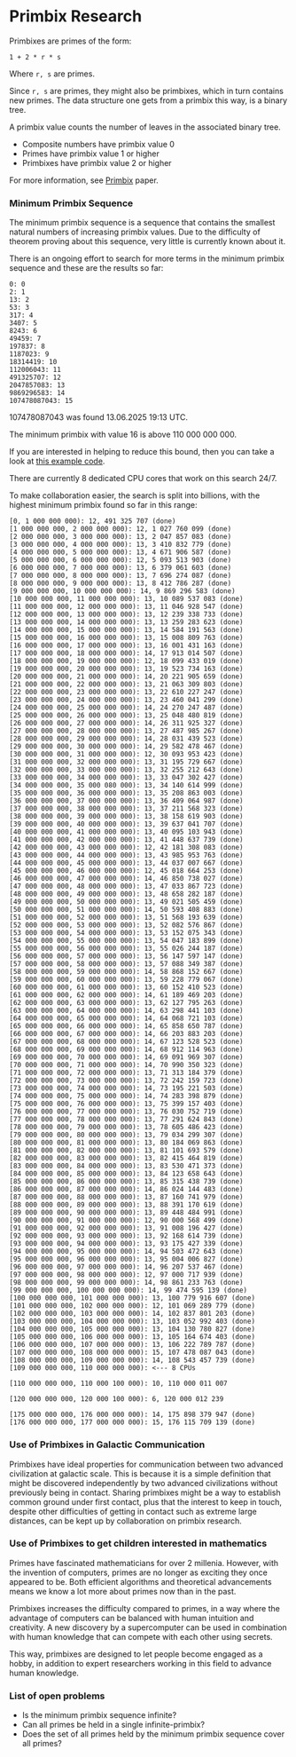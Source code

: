# Primbix Research

Primbixes are primes of the form:

    1 + 2 * r * s

Where `r, s` are primes.

Since `r, s` are primes, they might also be primbixes, which in turn contains new primes.
The data structure one gets from a primbix this way, is a binary tree.

A primbix value counts the number of leaves in the associated binary tree.

- Composite numbers have primbix value 0
- Primes have primbix value 1 or higher
- Primbixes have primbix value 2 or higher

For more information, see [Primbix](https://github.com/advancedresearch/path_semantics/blob/master/papers-wip2/primbix.pdf) paper.

### Minimum Primbix Sequence

The minimum primbix sequence is a sequence that contains the smallest natural numbers of increasing primbix values.
Due to the difficulty of theorem proving about this sequence, very little is currently known about it.

There is an ongoing effort to search for more terms in the minimum primbix sequence and these are the results so far:

```
0: 0
2: 1
13: 2
53: 3
317: 4
3407: 5
8243: 6
49459: 7
197837: 8
1187023: 9
18314419: 10
112006043: 11
491325707: 12
2047857083: 13
9869296583: 14
107478087043: 15
```

107478087043 was found 13.06.2025 19:13 UTC.

The minimum primbix with value 16 is above 110 000 000 000.

If you are interested in helping to reduce this bound, then you can take a look at [this example code](https://github.com/advancedresearch/algexenotation/blob/main/examples/primbix.rs).

There are currently 8 dedicated CPU cores that work on this search 24/7.

To make collaboration easier, the search is split into billions, with the highest minimum primbix found so far in this range:

```
[0, 1 000 000 000): 12, 491 325 707 (done)
[1 000 000 000, 2 000 000 000): 12, 1 027 760 099 (done)
[2 000 000 000, 3 000 000 000): 13, 2 047 857 083 (done)
[3 000 000 000, 4 000 000 000): 13, 3 410 832 779 (done)
[4 000 000 000, 5 000 000 000): 13, 4 671 906 587 (done)
[5 000 000 000, 6 000 000 000): 12, 5 093 513 903 (done)
[6 000 000 000, 7 000 000 000): 13, 6 379 061 603 (done)
[7 000 000 000, 8 000 000 000): 13, 7 696 274 087 (done)
[8 000 000 000, 9 000 000 000): 13, 8 412 786 287 (done)
[9 000 000 000, 10 000 000 000): 14, 9 869 296 583 (done)
[10 000 000 000, 11 000 000 000): 13, 10 089 537 083 (done)
[11 000 000 000, 12 000 000 000): 13, 11 046 928 547 (done)
[12 000 000 000, 13 000 000 000): 13, 12 239 338 733 (done)
[13 000 000 000, 14 000 000 000): 13, 13 259 283 623 (done)
[14 000 000 000, 15 000 000 000): 13, 14 584 191 563 (done)
[15 000 000 000, 16 000 000 000): 13, 15 008 809 763 (done)
[16 000 000 000, 17 000 000 000): 13, 16 001 431 163 (done)
[17 000 000 000, 18 000 000 000): 14, 17 913 014 507 (done)
[18 000 000 000, 19 000 000 000): 12, 18 099 433 019 (done)
[19 000 000 000, 20 000 000 000): 13, 19 523 734 163 (done)
[20 000 000 000, 21 000 000 000): 14, 20 221 905 659 (done)
[21 000 000 000, 22 000 000 000): 13, 21 063 309 803 (done)
[22 000 000 000, 23 000 000 000): 13, 22 610 227 247 (done)
[23 000 000 000, 24 000 000 000): 13, 23 460 041 299 (done)
[24 000 000 000, 25 000 000 000): 14, 24 270 247 487 (done)
[25 000 000 000, 26 000 000 000): 13, 25 048 480 819 (done)
[26 000 000 000, 27 000 000 000): 14, 26 311 925 327 (done)
[27 000 000 000, 28 000 000 000): 13, 27 487 985 267 (done)
[28 000 000 000, 29 000 000 000): 14, 28 031 439 523 (done)
[29 000 000 000, 30 000 000 000): 14, 29 582 478 467 (done)
[30 000 000 000, 31 000 000 000): 12, 30 093 953 423 (done)
[31 000 000 000, 32 000 000 000): 13, 31 195 729 667 (done)
[32 000 000 000, 33 000 000 000): 13, 32 255 212 643 (done)
[33 000 000 000, 34 000 000 000): 13, 33 047 302 427 (done)
[34 000 000 000, 35 000 080 000): 13, 34 140 614 999 (done)
[35 000 000 000, 36 000 000 000): 13, 35 208 863 003 (done)
[36 000 000 000, 37 000 000 000): 13, 36 409 064 987 (done)
[37 000 000 000, 38 000 000 000): 13, 37 211 568 323 (done)
[38 000 000 000, 39 000 000 000): 13, 38 158 619 903 (done)
[39 000 000 000, 40 000 000 000): 13, 39 637 041 707 (done)
[40 000 000 000, 41 000 000 000): 13, 40 095 103 943 (done)
[41 000 000 000, 42 000 000 000): 13, 41 448 637 739 (done)
[42 000 000 000, 43 000 000 000): 12, 42 181 308 083 (done)
[43 000 000 000, 44 000 000 000): 13, 43 985 953 763 (done)
[44 000 000 000, 45 000 000 000): 13, 44 037 007 667 (done)
[45 000 000 000, 46 000 000 000): 12, 45 018 664 253 (done)
[46 000 000 000, 47 000 000 000): 14, 46 850 738 027 (done)
[47 000 000 000, 48 000 000 000): 13, 47 033 867 723 (done)
[48 000 000 000, 49 000 000 000): 13, 48 658 282 187 (done)
[49 000 000 000, 50 000 000 000): 13, 49 021 505 459 (done)
[50 000 000 000, 51 000 000 000): 14, 50 593 408 883 (done)
[51 000 000 000, 52 000 000 000): 13, 51 568 193 639 (done)
[52 000 000 000, 53 000 000 000): 13, 52 082 576 867 (done)
[53 000 000 000, 54 000 000 000): 13, 53 152 075 343 (done)
[54 000 000 000, 55 000 000 000): 13, 54 047 183 899 (done)
[55 000 000 000, 56 000 000 000): 13, 55 026 244 187 (done)
[56 000 000 000, 57 000 000 000): 13, 56 147 597 147 (done)
[57 000 000 000, 58 000 000 000): 13, 57 088 349 387 (done)
[58 000 000 000, 59 000 000 000): 14, 58 868 152 667 (done)
[59 000 000 000, 60 000 000 000): 13, 59 228 779 067 (done)
[60 000 000 000, 61 000 000 000): 13, 60 152 410 523 (done)
[61 000 000 000, 62 000 000 000): 14, 61 189 469 203 (done)
[62 000 000 000, 63 000 000 000): 13, 62 127 795 263 (done)
[63 000 000 000, 64 000 000 000): 14, 63 298 441 103 (done)
[64 000 000 000, 65 000 000 000): 14, 64 068 721 103 (done)
[65 000 000 000, 66 000 000 000): 14, 65 858 650 787 (done)
[66 000 000 000, 67 000 000 000): 14, 66 203 883 203 (done)
[67 000 000 000, 68 000 000 000): 14, 67 123 528 523 (done)
[68 000 000 000, 69 000 000 000): 14, 68 912 114 963 (done)
[69 000 000 000, 70 000 000 000): 14, 69 091 969 307 (done)
[70 000 000 000, 71 000 000 000): 14, 70 990 350 323 (done)
[71 000 000 000, 72 000 000 000): 13, 71 313 184 379 (done)
[72 000 000 000, 73 000 000 000): 13, 72 242 159 723 (done)
[73 000 000 000, 74 000 000 000): 14, 73 195 221 503 (done)
[74 000 000 000, 75 000 000 000): 14, 74 283 398 879 (done)
[75 000 000 000, 76 000 000 000): 13, 75 399 157 403 (done)
[76 000 000 000, 77 000 000 000): 13, 76 030 752 719 (done)
[77 000 000 000, 78 000 000 000): 13, 77 291 624 843 (done)
[78 000 000 000, 79 000 000 000): 13, 78 605 486 423 (done)
[79 000 000 000, 80 000 000 000): 13, 79 034 299 307 (done)
[80 000 000 000, 81 000 000 000): 13, 80 184 069 863 (done)
[81 000 000 000, 82 000 000 000): 13, 81 101 693 579 (done)
[82 000 000 000, 83 000 000 000): 13, 82 415 464 819 (done)
[83 000 000 000, 84 000 000 000): 13, 83 530 471 373 (done)
[84 000 000 000, 85 000 000 000): 13, 84 123 658 643 (done)
[85 000 000 000, 86 000 000 000): 13, 85 315 438 739 (done)
[86 000 000 000, 87 000 000 000): 14, 86 024 144 483 (done)
[87 000 000 000, 88 000 000 000): 13, 87 160 741 979 (done)
[88 000 000 000, 89 000 000 000): 13, 88 391 170 619 (done)
[89 000 000 000, 90 000 000 000): 13, 89 448 484 991 (done)
[90 000 000 000, 91 000 000 000): 12, 90 000 568 499 (done)
[91 000 000 000, 92 000 000 000): 13, 91 008 196 427 (done)
[92 000 000 000, 93 000 000 000): 13, 92 168 614 739 (done)
[93 000 000 000, 94 000 000 000): 13, 93 175 427 339 (done)
[94 000 000 000, 95 000 000 000): 14, 94 503 472 643 (done)
[95 000 000 000, 96 000 000 000): 13, 95 004 006 827 (done)
[96 000 000 000, 97 000 000 000): 14, 96 207 537 467 (done)
[97 000 000 000, 98 000 000 000): 12, 97 000 717 939 (done)
[98 000 000 000, 99 000 000 000): 14, 98 861 233 763 (done)
[99 000 000 000, 100 000 000 000): 14, 99 474 595 139 (done)
[100 000 000 000, 101 000 000 000): 13, 100 779 916 607 (done)
[101 000 000 000, 102 000 000 000): 12, 101 069 289 779 (done)
[102 000 000 000, 103 000 000 000): 14, 102 837 801 203 (done)
[103 000 000 000, 104 000 000 000): 13, 103 052 992 403 (done)
[104 000 000 000, 105 000 000 000): 13, 104 130 780 827 (done)
[105 000 000 000, 106 000 000 000): 13, 105 164 674 403 (done)
[106 000 000 000, 107 000 000 000): 13, 106 222 789 787 (done)
[107 000 000 000, 108 000 000 000): 15, 107 478 087 043 (done)
[108 000 000 000, 109 000 000 000): 14, 108 543 457 739 (done)
[109 000 000 000, 110 000 000 000): <--- 8 CPUs

[110 000 000 000, 110 000 100 000): 10, 110 000 011 007

[120 000 000 000, 120 000 100 000): 6, 120 000 012 239

[175 000 000 000, 176 000 000 000): 14, 175 898 379 947 (done)
[176 000 000 000, 177 000 000 000): 15, 176 115 709 139 (done)
```

### Use of Primbixes in Galactic Communication

Primbixes have ideal properties for communication between two advanced civilization at galactic scale.
This is because it is a simple definition that might be discovered independently by two advanced civilizations without previously being in contact.
Sharing primbixes might be a way to establish common ground under first contact,
plus that the interest to keep in touch, despite other difficulties of getting in contact such as extreme large distances,
can be kept up by collaboration on primbix research.

### Use of Primbixes to get children interested in mathematics

Primes have fascinated mathematicians for over 2 millenia.
However, with the invention of computers, primes are no longer as exciting they once appeared to be.
Both efficient algorithms and theoretical advancements means we know a lot more about primes now than in the past.

Primbixes increases the difficulty compared to primes,
in a way where the advantage of computers can be balanced with human intuition and creativity.
A new discovery by a supercomputer can be used in combination with human knowledge that can compete with each other using secrets.

This way, primbixes are designed to let people become engaged as a hobby,
in addition to expert researchers working in this field to advance human knowledge.

### List of open problems

- Is the minimum primbix sequence infinite?
- Can all primes be held in a single infinite-primbix?
- Does the set of all primes held by the minimum primbix sequence cover all primes?
